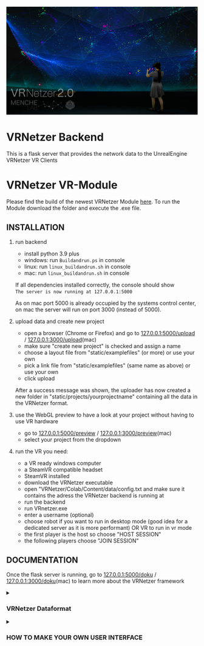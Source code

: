![Alt text](static/css/images/splash.jpg?raw=true "Title")

# VRNetzer Backend

This is a flask server that provides the network data to the UnrealEngine VRNetzer VR Clients

# VRNetzer VR-Module 

Please find the build of the newest VRNetzer Module <a style="font-size:14px" href="https://ucloud.univie.ac.at/index.php/s/kUNbOhrn8Bsl50d" target="_blank">here</a>. 
To run the Module download the folder and execute the .exe file. 

## INSTALLATION

1. run backend

   - install python 3.9 plus
   - windows: run `Buildandrun.ps` in console
   - linux: run `linux_buildandrun.sh` in console
   - mac: run `linux_buildandrun.sh` in console

   If all dependencies installed correctly, the console should show </br>
   `The server is now running at 127.0.0.1:5000`

   As on mac port 5000 is already occupied by the systems control center, on mac the server will run on port 3000 (instead of 5000).

2. upload data and create new project

   - open a browser (Chrome or Firefox) and go to [127.0.0.1:5000/upload](http://127.0.0.1:5000/upload) / [127.0.0.1:3000/upload](http://127.0.0.1:3000/upload)(mac)
   - make sure "create new project" is checked and assign a name
   - choose a layout file from "static/examplefiles" (or more) or use your own
   - pick a link file from "static/examplefiles" (same name as above) or use your own
   - click upload

   After a success message was shown, the uploader has now created a new folder in "static/projects/yourprojectname" containing all the data in the VRNetzer format.

3. use the WebGL preview to have a look at your project without having to use VR hardware

   - go to [127.0.0.1:5000/preview](http://127.0.0.1:5000/preview) / [127.0.0.1:3000/preview](http://127.0.0.1:3000/preview)(mac)
   - select your project from the dropdown

4. run the VR
   you need:
   - a VR ready windows computer
   - a SteamVR compatible headset
   - SteamVR installed
   - download the VRNetzer executable
   - open "VRNetzer/Colab/Content/data/config.txt and make sure it contains the adress the VRNetzer backend is running at
   - run the backend
   - run VRnetzer.exe
   - enter a username (optional)
   - choose robot if you want to run in desktop mode (good idea for a dedicated server as it is more performant) OR VR to run in vr mode
   - the first player is the host so choose "HOST SESSION"
   - the following players choose "JOIN SESSION"

## DOCUMENTATION

Once the flask server is running, go to [127.0.0.1:5000/doku](http://127.0.0.1:5000/doku) / [127.0.0.1:3000/doku](http://127.0.0.1:3000/doku)(mac) to learn more about the VRNetzer framework

<details>
  <summary><h3> VRNetzer Dataformat</h3></summary>
    
The VRNetzer acts as a multiplayer gameserver for one or more VR clients.
Its purpose is to serve the connected players with big network datasets - as quickly as possible.
That is the reason why most properties are stored (and transmitted over the network) as images.

Every folder in "static/projects/ contains 3 JSON files (check out the file dataframeTemplate.json for the exact structure)
as well as 5 subfolders containing textures

- static/projects/projectname/
   - nodes.json
   - links.json
   - pfile.json
   - pdata.json
  - layouts
      - layout01XYZ.bmp
      - layout02XYZ.bmp
  - layoutsl
      - layoutl01XYZ.bmp
      - layoutl02XYZ.bmp
  - layoutsRGB
      - layout01RGB.png
      - layout02RGB.png
  - links
      - links.bmp
  - linksRGB
      - linksRGB.png

layouts + layoutsl -> Node Positions

this needs a little explaining:
Think of a texture as a dataset of the following format: [[R,G,B],[R,G,B],[R,G,B],..] 
where every [R,G,B] is a pixel.
This can be used to store a location (X->R Y->G Z->B) per pixel.
Because a .bmp only has 8 bit depth we need a second texture to get a resolution of 65536 per axis. this is where "layoutsl" comes into play.
NOTE: node positions need to be in a 0 - 1 range (!), the conversion works like this:

floor(x _ 256) -> layouts
floor(x _ 65536 % 256) -> layoutsl

This means, that the available space is not unlimited, so when nodes are closer than 1/65536 units they will snap together.

</details>

<details>
<summary><h3>HOW TO MAKE YOUR OWN USER INTERFACE</h3></summary>
The User Interfaces for the VRNetzer are realized with html and js and are rendered in the UnrealEngine in-game webbrowser, which is Chromium. Data is passed between the flask server and the html clients in JSON format. The html pages also act as a middleman between the UnrealEngine VR Module and the flask server.
Here is a series of examples that explain in detail how to create your own user interfaces.
(you have to run the flask server locally to see those pages)

go to [127.0.0.1:5000/doku](http://127.0.0.1:5000/doku) / [127.0.0.1:3000/doku](http://127.0.0.1:3000/doku)(mac)

</details>


<br><br>

